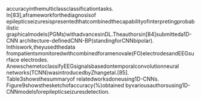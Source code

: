 accuracyinthemulticlassclassificationtasks. In[83],aframeworkforthediagnosisof
epilepticseizuresispresentedthatcombinedthecapabilityofinterpretingprobabilistic
graphicalmodels(PGMs)withadvancesinDL.Theauthorsin[84]submitteda1D-CNN
architecture-definedCNN-BP(standingforCNNbipolar). Inthiswork,theyusedthedata
frompatientsmonitoredwithcombinedforamenovale(FO)electrodesandEEGsurface
electrodes. AnewschemetoclassifyEEGsignalsbasedontemporalconvolutionneural
networks(TCNN)wasintroducedbyZhangetal.[85]. Table3showsthesummaryof
relatedworksdoneusing1D-CNNs. Figure9showsthesketchofaccuracy(%)obtained
byvariousauthorsusing1D-CNNmodelsforepilepticseizuresdetection.